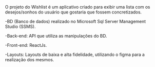 O projeto do Wishlist é um aplicativo criado para exibir uma lista com os desejos/sonhos do usuário que gostaria que fossem concretizados.

-BD (Banco de dados) realizado no Microsoft Sql Server Management Studio (SSMS).

-Back-end: API que utiliza as manipulações do BD.

-Front-end: ReactJs.

-Layouts: Layouts de baixa e alta fidelidade, utilizando o figma para a realização dos mesmos.
